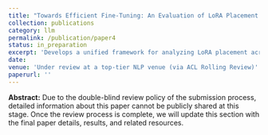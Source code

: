 ```yaml
---
title: "Towards Efficient Fine-Tuning: An Evaluation of LoRA Placement in LLMs"
collection: publications
category: llm
permalink: /publication/paper4
status: in_preparation
excerpt: 'Develops a unified framework for analyzing LoRA placement across large language models, jointly evaluating accuracy, efficiency, and memory trade-offs to identify optimal fine-tuning strategies under different resource constraints'
date: 
venue: 'Under review at a top-tier NLP venue (via ACL Rolling Review)'
paperurl: ''
---
```


**Abstract:** Due to the double-blind review policy of the submission process, detailed information about this paper cannot be publicly shared at this stage.  Once the review process is complete, we will update this section with the final paper details, results, and related resources.
